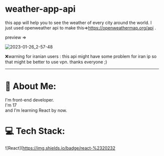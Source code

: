 # weather-app-api
this app will help you to see the weather of every city around the world.
I just used openweather api to make this=>https://openweathermap.org/api .

preview =>

![2023-01-26_2-57-48](https://user-images.githubusercontent.com/94915568/214717281-7f25115b-578d-47b2-bd65-1bdccb12ac2a.gif)

❌warning for iranian users :
this api might have some problem for iran ip so that might be better to use vpn.
thanks everyone ;)



_______________________________________

# 💫 About Me:

I'm front-end developer.<br>I'm 17<br>and I'm learning React by now.

# 💻 Tech Stack:

![React](https://img.shields.io/badge/react-%2320232
